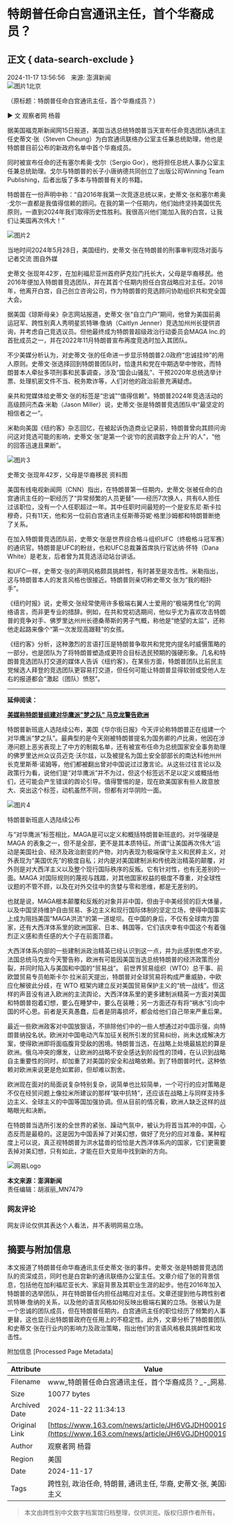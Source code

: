 # 特朗普任命白宫通讯主任，首个华裔成员？

## 正文 { data-search-exclude }


2024-11-17 13:56:56　来源: 澎湃新闻  
![图片1](https://static.ws.126.net/163/f2e/dy_media/dy_media/static/images/ipLocation.f6d00eb.svg)北京

（原标题：特朗普任命白宫通讯主任，首个华裔成员？）

► 文 观察者网 杨蓉

据美国福克斯新闻网15日报道，美国当选总统特朗普当天宣布任命竞选团队通讯主任史蒂文·张（Steven Cheung）为白宫通讯联络办公室主任兼总统助理，他也是特朗普目前公布的新政府名单中首个华裔成员。

同时被宣布任命的还有塞尔希奥·戈尔（Sergio Gor），他将担任总统人事办公室主任兼总统助理。戈尔与特朗普的长子小唐纳德共同创立了出版公司Winning Team Publishing，后者出版了多本与特朗普有关的书籍。

特朗普在一份声明中称：“自2016年我第一次竞逐总统以来，史蒂文·张和塞尔希奥·戈尔一直都是我值得信赖的顾问。在我的第一个任期内，他们始终坚持美国优先原则，一直到2024年我们取得历史性胜利。我很高兴他们能加入我的白宫，让我们让美国再次伟大！”

![图片2](https://nimg.ws.126.net/?url=http%3A%2F%2Fcms-bucket.ws.126.net%2F2024%2F1117%2F72faa21bj00sn2z200016c000gd00cfc.jpg&thumbnail=660x2147483647&quality=80&type=jpg)

当地时间2024年5月28日，美国纽约，史蒂文·张在特朗普的刑事审判现场对面与记者交流 图自外媒

史蒂文·张现年42岁，在加利福尼亚州首府萨克拉门托长大，父母是华裔移民。他2016年便加入特朗普竞选团队，并在其首个任期内担任白宫战略应对主任。2018年，他离开白宫，自己创立咨询公司，作为特朗普的竞选顾问协助组织共和党全国大会。

据美国《琼斯母亲》杂志网站报道，史蒂文·张“自立门户”期间，他曾为美国前奥运冠军、跨性别真人秀明星凯特琳·詹纳（Caitlyn Jenner）竞选加州州长提供咨询，并考虑自己竞选议员。但他最终成为特朗普超级政治行动委员会MAGA Inc.的首批成员之一，并在2022年11月特朗普宣布再度竞选时加入其团队。

不少美媒分析认为，对史蒂文·张的任命进一步显示特朗普2.0政府“忠诚挂帅”的用人原则。史蒂文·张选择回到特朗普团队时，恰逢共和党在中期选举中惨败，而特朗普本人牵扯多项刑事和民事调查，涉及“国会山骚乱”、干预2020年总统选举计票、处理机密文件不当、税务欺诈等，人们对他的政治前景充满疑虑。

亲共和党媒体给史蒂文·张的标签是“忠诚”“值得信赖”。特朗普2024年竞选活动的高级顾问杰森·米勒（Jason Miller）说，史蒂文·张是特朗普竞选团队中“最坚定的相信者之一”。

米勒向美国《纽约客》杂志回忆，在被起诉伪造商业记录前，特朗普曾向其顾问询问这对竞选可能的影响，史蒂文·张“是第一个说‘你的民调数字会上升’的人”，“他的回答迅速且果断”。

![图片3](https://nimg.ws.126.net/?url=http%3A%2F%2Fcms-bucket.ws.126.net%2F2024%2F1117%2F8abbf2e0j00sn2z2h000nc000gf00blc.jpg&thumbnail=660x2147483647&quality=80&type=jpg)

史蒂文·张现年42岁，父母是华裔移民 资料图

美国有线电视新闻网（CNN）指出，在特朗普第一任期内，史蒂文·张被任命的白宫通讯主任的一职经历了“异常频繁的人员更替”——经历7次换人，共有6人担任过该职位，没有一个人任职超过一年。其中任职时间最短的一个是安东尼·斯卡拉穆奇，只有11天，他和另一位前白宫通讯主任斯蒂芬妮·格里沙姆都和特朗普断绝了关系。

在加入特朗普竞选团队前，史蒂文·张是世界综合格斗组织UFC（终极格斗冠军赛）的通讯官。特朗普是UFC的粉丝，也和UFC总裁兼首席执行官达纳·怀特（Dana White）是老友，后者曾为其竞选活动站台讲话。

和UFC一样，史蒂文·张的声明风格颇具挑衅性，有时甚至是攻击性。米勒指出，这与特朗普本人的发言风格也很接近。特朗普则亲切称史蒂文·张为“我的相扑手”。

《纽约时报》说，史蒂文·张经常使用许多极端右翼人士爱用的“极端男性化”的网络语言，而非更专业的措辞。例如，在共和党初选期间，他似乎尤为喜欢攻击特朗普的竞争对手、佛罗里达州州长德桑蒂斯的男子气概，称他是“绝望的太监”，还称他走起路来像个“第一次发现高跟鞋”的女孩。

《纽约客》分析，这种激烈的言语打压是特朗普争取共和党党内提名时威慑策略的一部分，也是团队为了将特朗普塑造成更符合目标选民预期的强硬形象。几名和特朗普竞选团队打交道的媒体人告诉《纽约客》，在某些方面，特朗普团队比前民主党候选人拜登的竞选团队更容易打交道，但任何可能让特朗普显得软弱或受他人左右的报道都会“激起（团队）愤怒”。

---

**延伸阅读：**

[**美媒称特朗普组建对华鹰派"梦之队" 马克龙警告欧洲**](https://www.163.com/dy/article/JGVTNSKQ051481US.html)

特朗普新班底人选陆续公布，美国《华尔街日报》今天评论称特朗普正在组建一个对华鹰派“梦之队”。最典型的是今天刚被特朗普提名为国务卿的卢比奥，他因在涉港问题上恶劣表现上了中方的制裁名单，还有被宣布任命为总统国家安全事务助理的佛罗里达州众议员迈克·沃尔兹，以及被提名为国土安全部部长的南达科他州州长克里斯蒂·诺姆等，他们都被翻出曾对中国说过过激言论。从这些过往言论以及政策行为看，说他们是“对华鹰派”并不为过，但这个标签远不足以定义或概括他们，还可能会产生错误的舆论引导。值得警惕的是，现在欧美国家有些人故意放大、突出这个标签，动机虽然不同，但都有对华阴险一面。

![图片4](https://nimg.ws.126.net/?url=http%3A%2F%2Fcms-bucket.ws.126.net%2F2024%2F1114%2F61b98cb9j00smxzjg000vc000hs00a0c.jpg&thumbnail=660x2147483647&quality=80&type=jpg)

特朗普新班底人选陆续公布

与“对华鹰派”标签相比，MAGA是可以定义和概括特朗普新班底的。对华强硬是 MAGA 的表象之一，但不是全部，更不是其本质特征。所谓“让美国再次伟大”运动是美国社会、经济及政治剧变的产物，对内表现为极端保守主义和民粹主义，对外表现为“美国优先”的极度自私；对内是对美国建制派和传统政治精英的颠覆，对外则是对大西洋主义以及整个现行国际秩序的反叛。它有针对性，也有无差别的一面。MAGA 对国际规则的蔑视与践踏，对其他国家权益的极度不尊重，对全球性议题的不管不顾，以及在对外交往中的贪婪与零和思维，都是无差别的。

也就是说，MAGA根本颠覆和反叛的对象并非中国，但由于中美经贸的巨大体量，以及中国坚持维护自由贸易、多边主义和现行国际体制的坚定立场，使得中国事实上成为阻挡美国“MAGA洪流”的第一道堤坝。在中国的身后，不仅有全球南方国家，还有大西洋体系里的欧洲国家、日本、韩国等，它们该庆幸有中国这个有着强烈正义感和责任感的大个子在前面顶着。

大西洋体系内部的一些建制派政治精英已经认识到这一点，并为此感到焦虑不安。法国总统马克龙今天警告称，欧洲有可能因美国当选总统特朗普的经济政策而分裂，并同时陷入与美国和中国的“贸易战”。 前世界贸易组织（WTO）总干事、前欧盟贸易专员帕斯卡尔·拉米前天提出，特朗普对全球贸易将构成严重威胁，中欧应化解彼此分歧，在 WTO 框架内建立反对美国贸易保护主义的“统一战线”。但这样的声音没有进入欧洲的主流舆论，大西洋体系里的更多建制派精英一方面对美国和特朗普抱着幻想，要么在睡梦中，要么在装睡；另一方面还存有将“祸水”引向中国的坏心思。前者是天真愚蠢，后者是阴毒损坏，都会给他们自己带来严重后果。

最近一些欧洲政客对中国放狠话，不排除他们中的一些人想通过对中国示强，向特朗普纳投名状。欧洲对中国电动汽车加征关税所引发的贸易纠纷，尚未达成解决方案，使得欧洲即将面临腹背受敌的困境。特朗普当选，在战略上处境最尴尬的算是欧洲。俄乌冲突的爆发，让欧洲的战略不安全感达到阶段性的顶峰，在认识到战略自主重要性的同时，却加重了对美国的安全和战略依赖。到了特朗普时代，这种依赖对欧洲来说更是危如累卵，但却难以割舍。

欧洲现在面对的局面说复杂特别复杂，说简单也比较简单，一个可行的应对策略是不仅在经贸问题上像拉米所建议的那样“联中抗特”，还应该在战略上与同样支持多边主义、全球主义的中国等国加强协调。但从目前的情况看，欧洲人缺乏这样的战略眼光和决断。

在特朗普当选所引发的全世界的紧张、躁动气氛中，被认为将首当其冲的中国，心态反而是最稳的。这是因为中国丢掉了对美幻想，做好了充分的应对准备。某种程度上可以说，真正视特朗普为洪水猛兽的恰恰是大西洋体系内的国家，它们更需要丢掉对美幻想，只有如此，才能在巨大变局中找到新的方向。

![网易Logo](https://static.ws.126.net/163/f2e/product/post_nodejs/static/logo.png)

**本文来源：澎湃新闻**  
责任编辑：胡淑丽\_MN7479  

### 网友评论

网友评论仅供其表达个人看法，并不表明网易立场。

## 摘要与附加信息

<!-- tcd_abstract -->
本文报道了特朗普任命华裔通讯主任史蒂文·张的事件。史蒂文·张是特朗普竞选团队的资深成员，同时也是白宫新的通讯联络办公室主任。文章介绍了张的背景信息，包括他在加利福尼亚长大、家庭背景及其职业生涯的起步。他在2016年加入特朗普的选举团队，并在特朗普任内担任战略应对主任。文章还提到他与跨性别者凯特琳·詹纳的关系，以及他的语言风格如何反映出极端右翼的立场。张被认为是一个忠诚的团队成员，但在特朗普任期内，白宫通讯主任的职位经历了频繁的人事更替，这也显示出特朗普政府在任用上的不稳定性。此外，文章分析了特朗普团队和史蒂文·张在行业内的影响力及政治策略，指出他们的言语风格极具挑衅性和攻击性。
<!-- tcd_abstract_end -->

附加信息 [Processed Page Metadata]

| Attribute       | Value                                  |
|-----------------|----------------------------------------|
| Filename        | www_特朗普任命白宫通讯主任，首个华裔成员？_-_网易.md                             |
| Size            | 10077 bytes                           |
| Archived Date   | 2024-11-22 11:34:13                             |
| Original Link   | [https://www.163.com/news/article/JH6VGJDH00019B3E.html](https://www.163.com/news/article/JH6VGJDH00019B3E.html)                       |
| Author          | 观察者网 杨蓉                               |
| Region          | 美国                               |
| Date            | 2024-11-17                                 |
| Tags            | 跨性别, 政治任命, 特朗普, 通讯主任, 华裔, 史蒂文·张, 美国政治, 民粹主义                                 |
>
> 本文由跨性别中文数字档案馆归档整理，仅供浏览。版权归原作者所有。
>